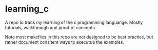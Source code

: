 # learning_c
A repo to track my learning of the c programming languange. 
Mostly tutorials, walkthrough and proof of concepts. 

Note most makefiles in this repo are not designed to be best practice,
but rather document consitent ways to executue the examples.

